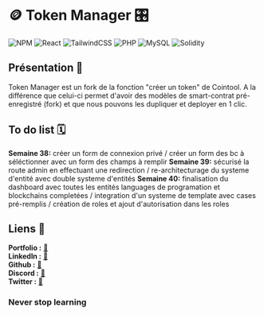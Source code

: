 # 🪙 Token Manager 🎛️

![NPM](https://img.shields.io/badge/NPM-%23CB3837.svg?style=for-the-badge&logo=npm&logoColor=white)
![React](https://img.shields.io/badge/react-%2320232a.svg?style=for-the-badge&logo=react&logoColor=%2361DAFB)
![TailwindCSS](https://img.shields.io/badge/tailwindcss-%2338B2AC.svg?style=for-the-badge&logo=tailwind-css&logoColor=white)
![PHP](https://img.shields.io/badge/php-%23777BB4.svg?style=for-the-badge&logo=php&logoColor=white)
![MySQL](https://img.shields.io/badge/mysql-%2300f.svg?style=for-the-badge&logo=mysql&logoColor=white)
![Solidity](https://img.shields.io/badge/Solidity-%23363636.svg?style=for-the-badge&logo=solidity&logoColor=white)

## Présentation 🧾

Token Manager est un fork de la fonction "créer un token" de Cointool. A la différence que celui-ci permet d'avoir des modèles de smart-contrat pré-enregistré (fork) et que nous pouvons les dupliquer et deployer en 1 clic. 

## To do list 🗓️

**Semaine 38:** créer un form de connexion privé / créer un form des bc à séléctionner avec un form des champs à remplir 
**Semaine 39:** sécurisé la route admin en effectuant une redirection / re-architecturage du systeme d'entité avec double systeme d'entités
**Semaine 40:** finalisation du dashboard avec toutes les entités languages de programation et blockchains completées / integration d'un systeme de template avec cases pré-remplis / création de roles et ajout d'autorisation dans les roles 

## Liens 🔗

**Portfolio :** [🧷](https://gourdy-portfolio.fr/)  
**LinkedIn :** [🧷](https://www.linkedin.com/in/gautier-gourdy/)  
**Github :** [🧷](https://github.com/des3yeur)  
**Discord :** [🧷](https://discord.com/users/0xdes3yeur)  
**Twitter :** [🧷](https://twitter.com/0xdes3yeur)  

### Never stop learning
